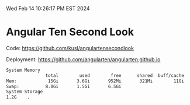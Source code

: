 Wed Feb 14 10:26:17 PM EST 2024

# Angular Ten Second Look

Code: https://github.com/kusl/angulartensecondlook

Deployment: https://github.com/angularten/angularten.github.io

```bash
System Memory
               total        used        free      shared  buff/cache   available
Mem:            15Gi       3.6Gi       952Mi       321Mi        11Gi        11Gi
Swap:          8.0Gi       1.5Gi       6.5Gi
System Storage
1.2G	.
